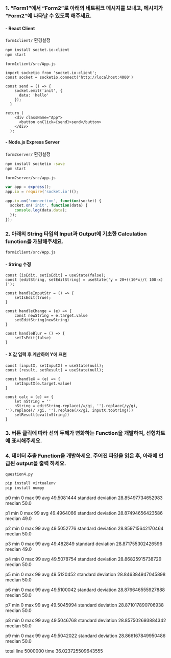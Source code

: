 ### 1. “Form1”에서 “Form2”로 아래의 네트워크 메시지를 보내고, 메시지가 “Form2”에 나타날 수 있도록 해주세요. 

#### - React Client

`form1client/` 환경설정

```bash
npm install socket.io-client
npm start
```

`form1client/src/App.js`

```react
import socketio from 'socket.io-client';
const socket = socketio.connect('http://localhost:4000')

const send = () => {
    socket.emit('init', {
      data: 'hello'
    });
  }

return (
    <div className="App">
      <button onClick={send}>send</button>
    </div>
  );
```





#### - Node.js Express Server

`form2server/` 환경설정

```bash
npm install socketio -save
npm start
```

`form2server/src/app.js`

```javascript
var app = express();
app.io = require('socket.io')();

app.io.on('connection', function(socket) {
  socket.on('init', function(data) {
    console.log(data.data);
  });
});
```





### 2. 아래의 String 타입의 Input과 Output에 기초한 Calculation function을 개발해주세요. 

`form1client/src/App.js`

#### - String 수정

```react
const [isEdit, setIsEdit] = useState(false);
const [editString, setEditString] = useState('y = 20+((10*x)/( 100-x) )');

const handleInputStr = () => {
    setIsEdit(true);
}

const handleChange = (e) => {
    const newString = e.target.value
    setEditString(newString)
}

const handleBlur = () => {
    setIsEdit(false)
}
```

#### - X 값 입력 후 계산하여 Y에 표현

```react
const [inputX, setInputX] = useState(null);
const [result, setResult] = useState(null);

const handleX = (e) => {
    setInputX(e.target.value)
}

const calc = (e) => {
    let nString = ''
    nString = editString.replace(/=/gi, '').replace(/y/gi, '').replace(/ /gi, '').replace(/x/gi, inputX.toString())
    setResult(eval(nString))
}
```





### 3. 버튼 클릭에 따라 선의 두께가 변화하는 Function을 개발하여, 선형차트에 표시해주세요. 







### 4. 데이터 추출 Function을 개발하세요. 주어진 파일을 읽은 후, 아래에 언급된 output을 출력 하세요. 

`question4.py`

```bash
pip install virtualenv
pip install numpy
```

p0
min 0
max 99
avg 49.5081444
standard deviation 28.85497734652983
median 50.0

p1
min 0
max 99
avg 49.4964066
standard deviation 28.87494656423586
median 49.0

p2
min 0
max 99
avg 49.5052776
standard deviation 28.859715642170464
median 50.0

p3
min 0
max 99
avg 49.482849
standard deviation 28.871755302426596
median 49.0

p4
min 0
max 99
avg 49.5078754
standard deviation 28.86825915738729
median 50.0

p5
min 0
max 99
avg 49.5120452
standard deviation 28.846384947045898
median 50.0

p6
min 0
max 99
avg 49.5100042
standard deviation 28.876646555927888
median 50.0

p7
min 0
max 99
avg 49.5045994
standard deviation 28.871017890706938
median 50.0

p8
min 0
max 99
avg 49.5046768
standard deviation 28.857502693884342
median 50.0

p9
min 0
max 99
avg 49.5042022
standard deviation 28.866167849950486
median 50.0

total line 5000000
time 36.023725509643555